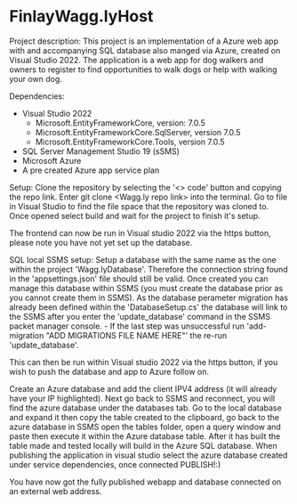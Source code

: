 # FinlayWagg.lyHost

Project description:
This project is an implementation of a Azure web app with and accompanying SQL database also manged via Azure, created on Visual Studio 2022. The application is a web app for dog walkers and owners to register to find opportunities to walk dogs or help with walking your own dog.

Dependencies:
- Visual Studio 2022
  - Microsoft.EntityFrameworkCore, version: 7.0.5
  - Microsoft.EntityFrameworkCore.SqlServer, version 7.0.5
  - Microsoft.EntityFrameworkCore.Tools, version 7.0.5
- SQL Server Management Studio 19 (sSMS)
- Microsoft Azure
- A pre created Azure app service plan

Setup:
Clone the repository by selecting the '<> code' button and copying the repo link.
Enter git clone <Wagg.ly repo link> into the terminal.
Go to file in Visual Studio to find the file space that the repository was cloned to.
Once opened select build and wait for the project to finish it's setup.

The frontend can now be run in Visual studio 2022 via the https button, please note you have not yet set up the database.

SQL local SSMS setup:
Setup a database with the same name as the one within the project 'Wagg.lyDatabase'. Therefore the connection string found in the 'appsettings.json' file should still be valid.
Once created you can manage this database within SSMS (you must create the database prior as you cannot create them in SSMS).
As the database perameter migration has already been defined within the 'DatabaseSetup.cs' the database will link to the SSMS after you enter the 'update_database' command in the SSMS packet manager console.
    - If the last step was unsuccessful run 'add-migration "ADD MIGRATIONS FILE NAME HERE"' the re-run 'update_database'.

This can then be run within Visual studio 2022 via the https button, if you wish to push the database and app to Azure follow on.

Create an Azure database and add the client IPV4 address (it will already have your IP highlighted). 
Next go back to SSMS and reconnect, you will find the azure database under the databases tab.
Go to the local database and expand it then copy the table created to the clipboard, go back to the azure database in SSMS open the tables folder, open a query window and paste then execute it within the Azure database table.
After it has built the table made and tested locally will build in the Azure SQL database.
When publishing the application in visual studio select the azure database created under service dependencies, once connected PUBLISH!:)

You have now got the fully published webapp and database connected on an external web address.
